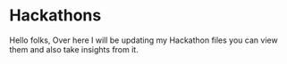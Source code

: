 # Hackathons
Hello folks, Over here I will be updating my Hackathon files you can view them and also take insights from it.
